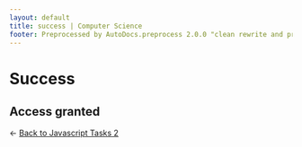 ```yaml
---
layout: default
title: success | Computer Science
footer: Preprocessed by AutoDocs.preprocess 2.0.0 "clean rewrite and preprocessing" ⓒ Starwort, 2020
---
```


# Success

## Access granted

← [Back to Javascript Tasks 2](./index.html)
